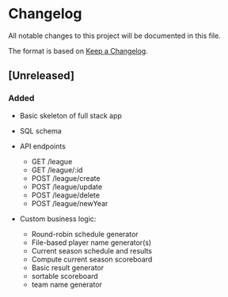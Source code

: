 # Changelog
All notable changes to this project will be documented in this file.

The format is based on [Keep a Changelog](https://keepachangelog.com/en/1.0.0/).

## [Unreleased]

### Added
- Basic skeleton of full stack app

- SQL schema
- API endpoints
	- GET /league
	- GET /league/:id
	- POST /league/create
	- POST /league/update
	- POST /league/delete
	- POST /league/newYear

- Custom business logic:
	- Round-robin schedule generator
	- File-based player name generator(s)
	- Current season schedule and results
	- Compute current season scoreboard
	- Basic result generator
	- sortable scoreboard
	- team name generator
